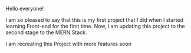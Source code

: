 Hello everyone!

I am so pleased to say that this is my first project that I did when I started learning Front-end for the first time. 
Now, I am updating this project to the second stage to the MERN Stack. 

I am recreating this Project with more features soon
